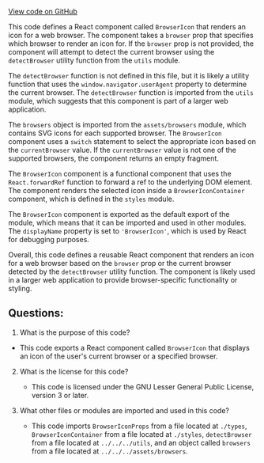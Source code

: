 [View code on GitHub](https://github.com/alephium/alephium-web3/packages/web3-react/src/components/Common/BrowserIcon/index.tsx)

This code defines a React component called `BrowserIcon` that renders an icon for a web browser. The component takes a `browser` prop that specifies which browser to render an icon for. If the `browser` prop is not provided, the component will attempt to detect the current browser using the `detectBrowser` utility function from the `utils` module.

The `detectBrowser` function is not defined in this file, but it is likely a utility function that uses the `window.navigator.userAgent` property to determine the current browser. The `detectBrowser` function is imported from the `utils` module, which suggests that this component is part of a larger web application.

The `browsers` object is imported from the `assets/browsers` module, which contains SVG icons for each supported browser. The `BrowserIcon` component uses a `switch` statement to select the appropriate icon based on the `currentBrowser` value. If the `currentBrowser` value is not one of the supported browsers, the component returns an empty fragment.

The `BrowserIcon` component is a functional component that uses the `React.forwardRef` function to forward a ref to the underlying DOM element. The component renders the selected icon inside a `BrowserIconContainer` component, which is defined in the `styles` module.

The `BrowserIcon` component is exported as the default export of the module, which means that it can be imported and used in other modules. The `displayName` property is set to `'BrowserIcon'`, which is used by React for debugging purposes.

Overall, this code defines a reusable React component that renders an icon for a web browser based on the `browser` prop or the current browser detected by the `detectBrowser` utility function. The component is likely used in a larger web application to provide browser-specific functionality or styling.
## Questions: 
 1. What is the purpose of this code?
   - This code exports a React component called `BrowserIcon` that displays an icon of the user's current browser or a specified browser.

2. What is the license for this code?
   - This code is licensed under the GNU Lesser General Public License, version 3 or later.

3. What other files or modules are imported and used in this code?
   - This code imports `BrowserIconProps` from a file located at `./types`, `BrowserIconContainer` from a file located at `./styles`, `detectBrowser` from a file located at `../../../utils`, and an object called `browsers` from a file located at `../../../assets/browsers`.